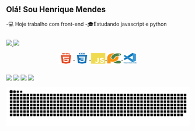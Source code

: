 ## Olá! Sou Henrique Mendes
-💻 Hoje trabalho com front-end
-🎓Estudando javascript e python

##

<div>
  <a href="https://github.com/Henrique94Mendes">
  <img height="155em" src="https://github-readme-stats.vercel.app/api?username=henrique94mendes&show_icons=false&theme=ocean_dark&include_all_commits=true&count_private=true"/>
  <img height="155em" src="https://github-readme-stats.vercel.app/api/top-langs/?username=henrique94mendes&layout=compact&langs_count=7&theme=ocean_dark"/>
</div>
<div style="display: iline_block"  align="center"><br>
  <img align="center" alt="Henrique-HTML" height="30" width="40" src="https://github.com/devicons/devicon/blob/master/icons/html5/html5-plain-wordmark.svg">
  <img align="center" alt="Henrique-CSS" height="30" width="40" src="https://github.com/devicons/devicon/blob/master/icons/css3/css3-plain-wordmark.svg">
  <img align="center" alt="Henrique-Js" height="30" width="40" src="https://github.com/devicons/devicon/blob/master/icons/javascript/javascript-plain.svg">
  <img align="center" alt="Henrique-Pycharm" height="30" width="40" src="https://github.com/devicons/devicon/blob/master/icons/pycharm/pycharm-original.svg">
  <img align="center" alt="Henrique-VSCode" height="30" width="40" src="https://github.com/devicons/devicon/blob/master/icons/vscode/vscode-original-wordmark.svg">
</div>
  
  ##
 
<div>
  <a href="https://www.youtube.com/channel/UCPrWilGCTarJw30MShELCig" target="_blank"><img src="https://img.shields.io/badge/YouTube-FF0000? style=for-the-badge&logo=youtube&logoColor=white" target="_blank"></a>
  <a href="https://www.instagram.com/euqirneh_mendes" target="_blank"><img src="https://img.shields.io/badge/-Instagram-%23E4405F?style=for-the- badge&logo=instagram&logoColor=white" target="_blank"></a>
<a href="https://discord.gg/Vq2D4RjA" target="_blank"><img src="https://img.shields.io/badge/Discord-7289DA?style=for-the-badge&logo= discord&logoColor=white" target="_blank"></a>
  <a href = "mailto:henricaba470@gmail.com"><img src="https://img.shields.io/badge/-Gmail-%23333?style=for-the-badge&logo=gmail&logoColor=white" destino ="_blank"></a>
  
  ![](https://github.com/Platane/snk/raw/output/github-contribution-grid-snake.svg)
  </div>

